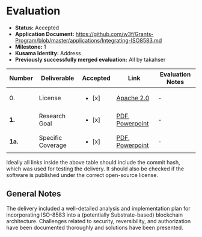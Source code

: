 # Evaluation

- **Status:** Accepted
- **Application Document:** https://github.com/w3f/Grants-Program/blob/master/applications/Integrating-ISO8583.md
- **Milestone:** 1
- **Kusama Identity:** Address
- **Previously successfully merged evaluation:** All by takahser

| Number | Deliverable | Accepted | Link | Evaluation Notes |
| ------ | ----------- | -------- | ---- |----------------- |
|      0. | License | <ul><li>[x] </li></ul> | [Apache 2.0](https://github.com/adit313/ISO8583-Blockchain-Integration-Plan/blob/14dc4d34183a857831ad5a0df512703ae2d660d3/LICENSE.md) | - |
|  **1.** | Research Goal     | <ul><li>[x] </li></ul> | [PDF](https://github.com/adit313/ISO8583-Blockchain-Integration-Plan/blob/14dc4d34183a857831ad5a0df512703ae2d660d3/ISO8583%20Blockchain%20Integration%20Deep%20Dive.pdf), [Powerpoint](https://github.com/adit313/ISO8583-Blockchain-Integration-Plan/blob/14dc4d34183a857831ad5a0df512703ae2d660d3/ISO8583%20Blockchain%20Integration%20Deep%20Dive.pptx) | - |
| **1a.** | Specific Coverage | <ul><li>[x] </li></ul> | [PDF](https://github.com/adit313/ISO8583-Blockchain-Integration-Plan/blob/14dc4d34183a857831ad5a0df512703ae2d660d3/ISO8583%20Blockchain%20Integration%20Deep%20Dive.pdf), [Powerpoint](https://github.com/adit313/ISO8583-Blockchain-Integration-Plan/blob/14dc4d34183a857831ad5a0df512703ae2d660d3/ISO8583%20Blockchain%20Integration%20Deep%20Dive.pptx) |- |



Ideally all links inside the above table should include the commit hash,
which was used for testing the delivery. It should also be checked if the software is published under the correct open-source license.

## General Notes

The delivery included a well-detailed analysis and implementation plan for incorporating ISO-8583 into a (potentially Substrate-based) blockchain architecture. Challenges related to security, reversibility, and authorization have been documented thoroughly and solutions have been presented.
